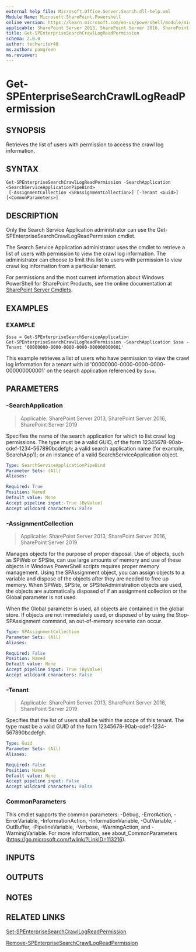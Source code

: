```yaml
---
external help file: Microsoft.Office.Server.Search.dll-help.xml
Module Name: Microsoft.SharePoint.Powershell
online version: https://learn.microsoft.com/en-us/powershell/module/microsoft.sharepoint.powershell/get-spenterprisesearchcrawllogreadpermission
applicable: SharePoint Server 2013, SharePoint Server 2016, SharePoint Server 2019
title: Get-SPEnterpriseSearchCrawlLogReadPermission
schema: 2.0.0
author: techwriter40
ms.author: pamgreen
ms.reviewer:
---
```


# Get-SPEnterpriseSearchCrawlLogReadPermission

## SYNOPSIS
Retrieves the list of users with permission to access the crawl log information.

## SYNTAX

```
Get-SPEnterpriseSearchCrawlLogReadPermission -SearchApplication <SearchServiceApplicationPipeBind>
 [-AssignmentCollection <SPAssignmentCollection>] [-Tenant <Guid>] [<CommonParameters>]
```

## DESCRIPTION
Only the Search Service Application administrator can use the Get-SPEnterpriseSearchCrawlLogReadPermission cmdlet.

The Search Service Application administrator uses the cmdlet to retrieve a list of users with permission to view the crawl log information.
The administrator can choose to limit this list to users with permission to view crawl log information from a particular tenant.

For permissions and the most current information about Windows PowerShell for SharePoint Products, see the online documentation at [SharePoint Server Cmdlets](https://learn.microsoft.com/powershell/sharepoint/sharepoint-server/sharepoint-server-cmdlets).

## EXAMPLES

### EXAMPLE
```
$ssa = Get-SPEnterpriseSearchServiceApplication
Get-SPEnterpriseSearchCrawlLogReadPermission -SearchApplication $ssa -Tenant '00000000-0000-0000-0000-000000000001'
```

This example retrieves a list of users who have permission to view the crawl log information for a tenant with id '00000000-0000-0000-0000-000000000001' on the search application referenced by `$ssa`.

## PARAMETERS

### -SearchApplication

> Applicable: SharePoint Server 2013, SharePoint Server 2016, SharePoint Server 2019

Specifies the name of the search application for which to list crawl log permissions.
The type must be a valid GUID, of the form 12345678-90ab-cdef-1234-567890bcdefgh; a valid search application name (for example, SearchApp1); or an instance of a valid SearchServiceApplication object.

```yaml
Type: SearchServiceApplicationPipeBind
Parameter Sets: (All)
Aliases:

Required: True
Position: Named
Default value: None
Accept pipeline input: True (ByValue)
Accept wildcard characters: False
```

### -AssignmentCollection

> Applicable: SharePoint Server 2013, SharePoint Server 2016, SharePoint Server 2019

Manages objects for the purpose of proper disposal. Use of objects, such as SPWeb or SPSite, can use large amounts of memory and use of these objects in Windows PowerShell scripts requires proper memory management. Using the SPAssignment object, you can assign objects to a variable and dispose of the objects after they are needed to free up memory. When SPWeb, SPSite, or SPSiteAdministration objects are used, the objects are automatically disposed of if an assignment collection or the Global parameter is not used.

When the Global parameter is used, all objects are contained in the global store. If objects are not immediately used, or disposed of by using the Stop-SPAssignment command, an out-of-memory scenario can occur.

```yaml
Type: SPAssignmentCollection
Parameter Sets: (All)
Aliases:

Required: False
Position: Named
Default value: None
Accept pipeline input: True (ByValue)
Accept wildcard characters: False
```

### -Tenant

> Applicable: SharePoint Server 2013, SharePoint Server 2016, SharePoint Server 2019

Specifies that the list of users shall be within the scope of this tenant.
The type must be a valid GUID of the form 12345678-90ab-cdef-1234-567890bcdefgh.

```yaml
Type: Guid
Parameter Sets: (All)
Aliases:

Required: False
Position: Named
Default value: None
Accept pipeline input: False
Accept wildcard characters: False
```

### CommonParameters
This cmdlet supports the common parameters: -Debug, -ErrorAction, -ErrorVariable, -InformationAction, -InformationVariable, -OutVariable, -OutBuffer, -PipelineVariable, -Verbose, -WarningAction, and -WarningVariable. For more information, see about_CommonParameters (https://go.microsoft.com/fwlink/?LinkID=113216).

## INPUTS

## OUTPUTS

## NOTES

## RELATED LINKS

[Set-SPEnterpriseSearchCrawlLogReadPermission](Set-SPEnterpriseSearchCrawlLogReadPermission.md)

[Remove-SPEnterpriseSearchCrawlLogReadPermission](Remove-SPEnterpriseSearchCrawlLogReadPermission.md)
